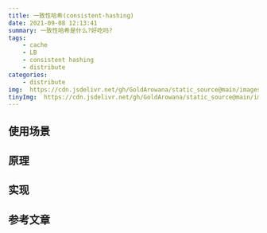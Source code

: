 ```yaml
---
title: 一致性哈希(consistent-hashing)
date: 2021-09-08 12:13:41
summary: 一致性哈希是什么?好吃吗?
tags:
    - cache
    - LB
    - consistent hashing
    - distribute
categories:
    - distribute
img:  https://cdn.jsdelivr.net/gh/GoldArowana/static_source@main/images/cover/co20.jpg
tinyImg:  https://cdn.jsdelivr.net/gh/GoldArowana/static_source@main/images/tiny/cover/co20.jpg
---
```



## 使用场景

## 原理

## 实现


## 参考文章
